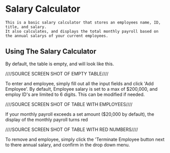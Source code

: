 # Salary Calculator
    This is a basic salary calculator that stores an employees name, ID, title, and salary. 
    It also calculates, and displays the total monthly payroll based on the annual salarys of your current employees.

## Using The Salary Calculator 

By default, the table is empty, and will look like this.

////SOURCE SCREEN SHOT OF EMPTY TABLE////

To enter and employee, simply fill out all the input fields and click 'Add Employee'.
By default, Employee salary is set to a max of $200,000, and employ ID's are limited to 6 digits. This can be modified if needed.

////SOURCE SCREEN SHOT OF TABLE WITH EMPLOYEES////

If your monthly payroll exceeds a set amount ($20,000 by default), the display of the monthly payroll turns red

////SOURCE SCREEN SHOT OF TABLE WITH RED NUMBERS////

To remove and employee, simply click the 'Terminate Employee button next to there annual salary, and confirm in the drop down menu.
